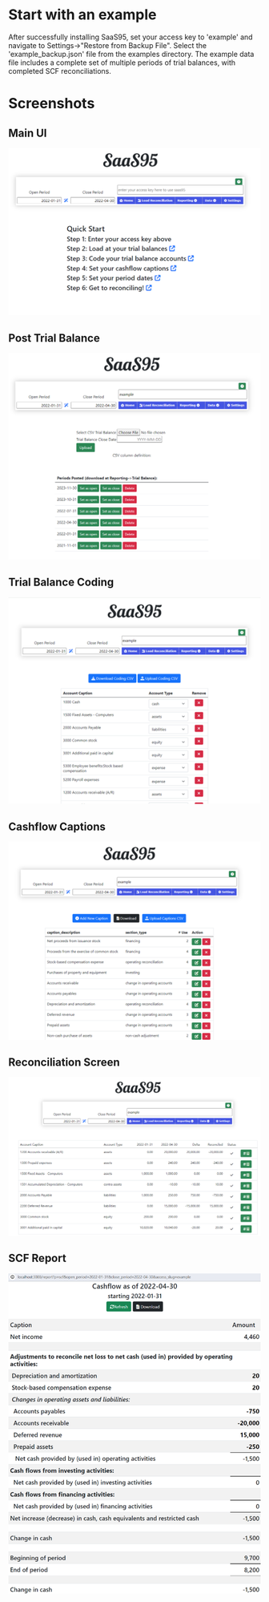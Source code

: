 # Start with an example

After successfully installing SaaS95, set your access key to 'example' and navigate to Settings->"Restore from Backup File". Select the 'example_backup.json' file from the examples directory. The example data file includes a complete set of multiple periods of trial balances, with completed SCF reconciliations.



# Screenshots

## Main UI
![](https://github.com/csteph9/saas95/blob/main/example/screenshots/1.png)

## Post Trial Balance
![](https://github.com/csteph9/saas95/blob/main/example/screenshots/2.png)

## Trial Balance Coding
![](https://github.com/csteph9/saas95/blob/main/example/screenshots/3.png)

## Cashflow Captions
![](https://github.com/csteph9/saas95/blob/main/example/screenshots/4.png)

## Reconciliation Screen
![](https://github.com/csteph9/saas95/blob/main/example/screenshots/5.png)

## SCF Report
![](https://github.com/csteph9/saas95/blob/main/example/screenshots/6.png)
